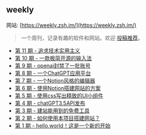 ## weekly

网站: [https://weekly.zsh.im/](https://weekly.zsh.im/)

> 一个周刊，记录有趣的软件和网站。欢迎 [投稿推荐](https://github.com/lovezsh/weekly/issues/)。
* [第 11 期 - 追求技术实用主义](https://weekly.zsh.im/posts/11-追求技术实用主义)
* [第 10 期 - 一款极简开源的输入法](https://weekly.zsh.im/posts/10-一款极简开源的输入法)
* [第 9 期 - openai封禁了一批账号](https://weekly.zsh.im/posts/9-openai封禁了一批账号)
* [第 8 期 - 一个ChatGPT应用平台](https://weekly.zsh.im/posts/8-一个ChatGPT应用平台)
* [第 7 期 - 一个Notion风格的编辑器](https://weekly.zsh.im/posts/7-一个Notion风格的编辑器)
* [第 6 期 - 使用Notion搭建网站的方案](https://weekly.zsh.im/posts/6-使用Notion搭建网站的方案)
* [第 5 期 - 使用css写出精致的UI小组件](https://weekly.zsh.im/posts/5-使用css写出精致的UI小组件)
* [第 4 期 - chatGPT3.5API发布](https://weekly.zsh.im/posts/4-chatGPT3.5API发布)
* [第 3 期 - 建站能用到的免费工具](https://weekly.zsh.im/posts/3-建站能用到的免费工具)
* [第 2 期 - 如何使用本项目搭建网站？](https://weekly.zsh.im/posts/2-如何使用本项目搭建网站？)
* [第 1 期 - hello,world！这是一个新的开始](https://weekly.zsh.im/posts/1-hello,world！这是一个新的开始)
